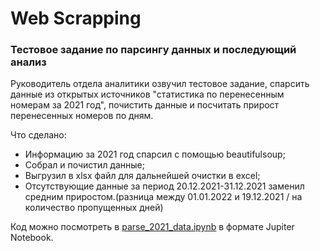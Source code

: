 # Web Scrapping
### Тестовое задание по парсингу данных и последующий анализ

Руководитель отдела аналитики озвучил тестовое задание, спарсить данные из открытых источников "статистика по перенесенным номерам за 2021 год", почистить данные и посчитать прирост перенесенных номеров по дням.

Что сделано:
- Информацию за 2021 год спарсил с помощью beautifulsoup; 
- Собрал и почистил данные; 
- Выгрузил в xlsx файл для дальнейшей очистки в excel;
- Отсутствующие данные за период 20.12.2021-31.12.2021 заменил средним приростом.(разница между 01.01.2022 и 19.12.2021 / на количество пропущенных дней)

Код можно посмотреть в [parse_2021_data.ipynb](parse_2021_data.ipynb) в формате Jupiter Notebook.
